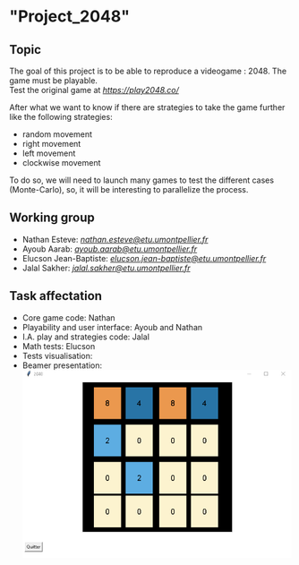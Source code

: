 
# **"Project_2048"**


## Topic

The goal of this project is to be able to reproduce a videogame : 2048. The game must be playable.  
Test the original game at *https://play2048.co/*

After what we want to know if there are strategies to take the game further like the following strategies:

+ random movement
+ right movement
+ left movement
+ clockwise movement

To do so, we will need to launch many games to test the different cases (Monte-Carlo), so, it will be interesting to parallelize the process.

## Working group

+ Nathan Esteve: *nathan.esteve@etu.umontpellier.fr*
+ Ayoub Aarab: *ayoub.aarab@etu.umontpellier.fr*
+ Elucson Jean-Baptiste: *elucson.jean-baptiste@etu.umontpellier.fr*
+ Jalal Sakher: *jalal.sakher@etu.umontpellier.fr*


## Task affectation

+ Core game code: Nathan
+ Playability and user interface: Ayoub and Nathan
+ I.A. play and strategies code: Jalal
+ Math tests: Elucson
+ Tests visualisation:
+ Beamer presentation:
![Grid.](/Game_picture/visual_grid.1.0.1.png)
